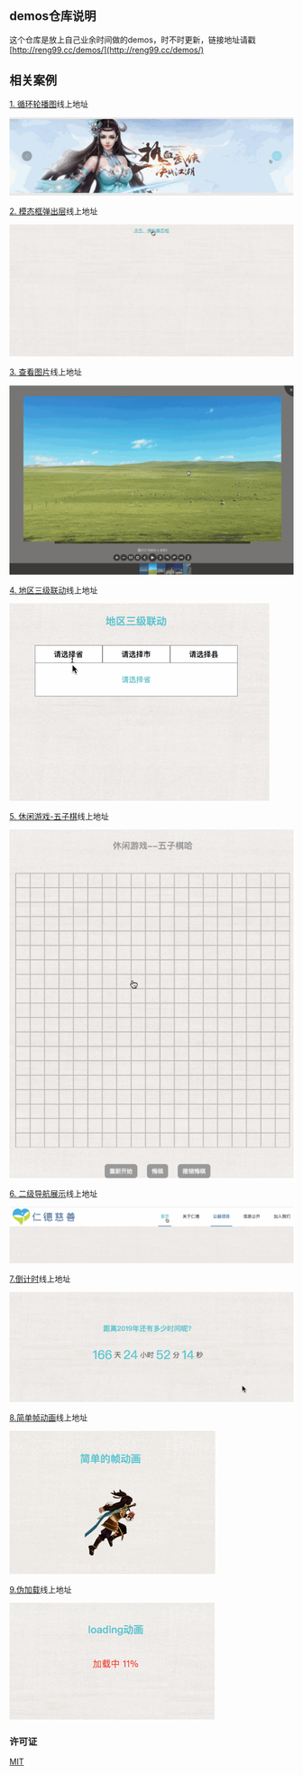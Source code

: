 ## demos仓库说明

这个仓库是放上自己业余时间做的demos，时不时更新，链接地址请戳 [http://reng99.cc/demos/](http://reng99.cc/demos/)  

## 相关案例

[1. 循环轮播图](http://reng99.cc/demos/src/carousel/)线上地址

![carousel_demo.gif](./images/carousel_demo.gif)

[2. 模态框弹出层](http://reng99.cc/demos/src/modal/)线上地址

![modal_demo.gif](./images/modal_demo.gif)

[3. 查看图片](http://reng99.cc/demos/src/scaleImg/)线上地址

![scaleImg_demo.gif](./images/scaleImg_demo.gif)

[4. 地区三级联动](http://reng99.cc/demos/src/area/)线上地址

![area_demo.gif](./images/area_demo.gif)

[5. 休闲游戏-五子棋](http://reng99.cc/demos/src/gobang/)线上地址

![gobang_demo.gif](./images/gobang_demo.gif)

[6. 二级导航展示](http://reng99.cc/demos/src/secondNav/)线上地址

![secondNav_demo.gif](./images/secondNav_demo.gif)

[7.倒计时](http://reng99.cc/demos/src/countdown/)线上地址

![countdown_demo.gif](./images/countdown_demo.gif)

[8.简单帧动画](http://reng99.cc/demos/src/frameAnimation/)线上地址

![simple_frame_animation_demo.gif](./images/simple_frame_animation_demo.gif)

[9.伪加载](http://reng99.cc/demos/src/loading/)线上地址

![loading_demo.gif](./images/loading_demo.gif)

### 许可证

[MIT](https://opensource.org/licenses/MIT)
